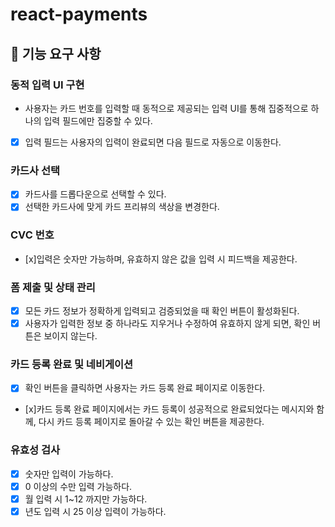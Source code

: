 # react-payments

## 🎯 기능 요구 사항

### 동적 입력 UI 구현

- 사용자는 카드 번호를 입력할 때 동적으로 제공되는 입력 UI를 통해 집중적으로 하나의 입력 필드에만 집중할 수 있다.

- [x] 입력 필드는 사용자의 입력이 완료되면 다음 필드로 자동으로 이동한다.

### 카드사 선택

- [x] 카드사를 드롭다운으로 선택할 수 있다.
- [x] 선택한 카드사에 맞게 카드 프리뷰의 색상을 변경한다.

### CVC 번호

- [x]입력은 숫자만 가능하며, 유효하지 않은 값을 입력 시 피드백을 제공한다.

### 폼 제출 및 상태 관리

- [x] 모든 카드 정보가 정확하게 입력되고 검증되었을 때 확인 버튼이 활성화된다.
- [x] 사용자가 입력한 정보 중 하나라도 지우거나 수정하여 유효하지 않게 되면, 확인 버튼은 보이지 않는다.

### 카드 등록 완료 및 네비게이션

- [x] 확인 버튼을 클릭하면 사용자는 카드 등록 완료 페이지로 이동한다.
- [x]카드 등록 완료 페이지에서는 카드 등록이 성공적으로 완료되었다는 메시지와 함께, 다시 카드 등록 페이지로 돌아갈 수 있는 확인 버튼을 제공한다.

### 유효성 검사

- [x] 숫자만 입력이 가능하다.
- [x] 0 이상의 수만 입력 가능하다.
- [x] 월 입력 시 1~12 까지만 가능하다.
- [x] 년도 입력 시 25 이상 입력이 가능하다.
